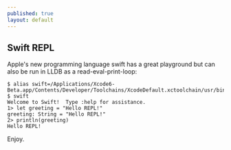 ```yaml
---
published: true
layout: default
---
```


## Swift REPL

Apple's new programming language swift has a great playground but can also be run in LLDB as a read-eval-print-loop:

    $ alias swift=/Applications/Xcode6-Beta.app/Contents/Developer/Toolchains/XcodeDefault.xctoolchain/usr/bin/swift
    $ swift
    Welcome to Swift!  Type :help for assistance.
    1> let greeting = "Hello REPL!"
    greeting: String = "Hello REPL!"
    2> println(greeting)
    Hello REPL!


Enjoy.
